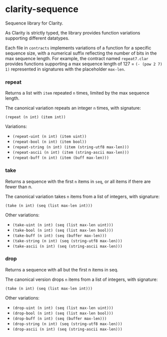 # clarity-sequence

Sequence library for Clarity.

As Clarity is strictly typed, the library provides function variations supporting different datatypes.

Each file in `contracts` implements variations of a function for a specific sequence size, with 
a numerical suffix reflecting the number of bits in the max sequence length. For example, the contract 
named `repeat7.clar` provides functions supporting a max sequence length of 127 = `(- (pow 2 7) 1)`
represented in signatures with the placeholder `max-len`.

### repeat

Returns a list with `item` repeated `n` times, limited by the max sequence length.

The canonical variation repeats an integer `n` times, with signature:

`(repeat (n int) (item int))`

Variations:

* `(repeat-uint (n int) (item uint))`
* `(repeat-bool (n int) (item bool))`
* `(repeat-string (n int) (item (string-utf8 max-len)))`
* `(repeat-ascii (n int) (item (string-ascii max-len)))`
* `(repeat-buff (n int) (item (buff max-len)))`

### take 

Returns a sequence with the first `n` items in `seq`, or all items if there are fewer than n.

The canonical variation takes `n` items from a list of integers, with signature:

`(take (n int) (seq (list max-len int)))`

Other variations:

* `(take-uint (n int) (seq (list max-len uint)))`
* `(take-bool (n int) (seq (list max-len bool)))`
* `(take-buff (n int) (seq (buffer max-len)))`
* `(take-string (n int) (seq (string-utf8 max-len)))`
* `(take-ascii (n int) (seq (string-ascii max-len)))`

### drop

Returns a sequence with all but the first n items in seq.

The canonical version drops `n` items from a list of integers, with signature:

`(take (n int) (seq (list max-len int)))`

Other variations:

* `(drop-uint (n int) (seq (list max-len uint)))`
* `(drop-bool (n int) (seq (list max-len bool)))`
* `(drop-buff (n int) (seq (buffer max-len)))`
* `(drop-string (n int) (seq (string-utf8 max-len)))`
* `(drop-ascii (n int) (seq (string-ascii max-len)))`


